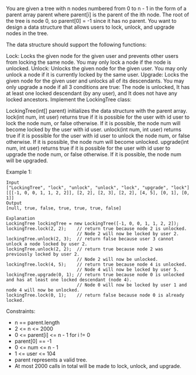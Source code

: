 You are given a tree with n nodes numbered from 0 to n - 1 in the form of a parent array parent where parent[i] is the parent of the ith node. The root of the tree is node 0, so parent[0] = -1 since it has no parent. You want to design a data structure that allows users to lock, unlock, and upgrade nodes in the tree.

The data structure should support the following functions:

Lock: Locks the given node for the given user and prevents other users from locking the same node. You may only lock a node if the node is unlocked.
Unlock: Unlocks the given node for the given user. You may only unlock a node if it is currently locked by the same user.
Upgrade: Locks the given node for the given user and unlocks all of its descendants. You may only upgrade a node if all 3 conditions are true:
The node is unlocked,
It has at least one locked descendant (by any user), and
It does not have any locked ancestors.
Implement the LockingTree class:

LockingTree(int[] parent) initializes the data structure with the parent array.
lock(int num, int user) returns true if it is possible for the user with id user to lock the node num, or false otherwise. If it is possible, the node num will become locked by the user with id user.
unlock(int num, int user) returns true if it is possible for the user with id user to unlock the node num, or false otherwise. If it is possible, the node num will become unlocked.
upgrade(int num, int user) returns true if it is possible for the user with id user to upgrade the node num, or false otherwise. If it is possible, the node num will be upgraded.

Example 1:
```
Input
["LockingTree", "lock", "unlock", "unlock", "lock", "upgrade", "lock"]
[[[-1, 0, 0, 1, 1, 2, 2]], [2, 2], [2, 3], [2, 2], [4, 5], [0, 1], [0, 1]]
Output
[null, true, false, true, true, true, false]

Explanation
LockingTree lockingTree = new LockingTree([-1, 0, 0, 1, 1, 2, 2]);
lockingTree.lock(2, 2);    // return true because node 2 is unlocked.
                           // Node 2 will now be locked by user 2.
lockingTree.unlock(2, 3);  // return false because user 3 cannot unlock a node locked by user 2.
lockingTree.unlock(2, 2);  // return true because node 2 was previously locked by user 2.
                           // Node 2 will now be unlocked.
lockingTree.lock(4, 5);    // return true because node 4 is unlocked.
                           // Node 4 will now be locked by user 5.
lockingTree.upgrade(0, 1); // return true because node 0 is unlocked and has at least one locked descendant (node 4).
                           // Node 0 will now be locked by user 1 and node 4 will now be unlocked.
lockingTree.lock(0, 1);    // return false because node 0 is already locked.
```

Constraints:

* n == parent.length
* 2 <= n <= 2000
* 0 <= parent[i] <= n - 1 for i != 0
* parent[0] == -1
* 0 <= num <= n - 1
* 1 <= user <= 104
* parent represents a valid tree.
* At most 2000 calls in total will be made to lock, unlock, and upgrade.
